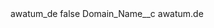 <?xml version="1.0" encoding="UTF-8"?>
<CustomMetadata xmlns="http://soap.sforce.com/2006/04/metadata" xmlns:xsi="http://www.w3.org/2001/XMLSchema-instance" xmlns:xsd="http://www.w3.org/2001/XMLSchema">
    <label>awatum_de</label>
    <protected>false</protected>
    <values>
        <field>Domain_Name__c</field>
        <value xsi:type="xsd:string">awatum.de</value>
    </values>
</CustomMetadata>
